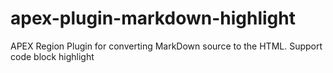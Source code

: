 # apex-plugin-markdown-highlight
APEX Region Plugin for converting MarkDown source to the HTML. Support code block highlight
